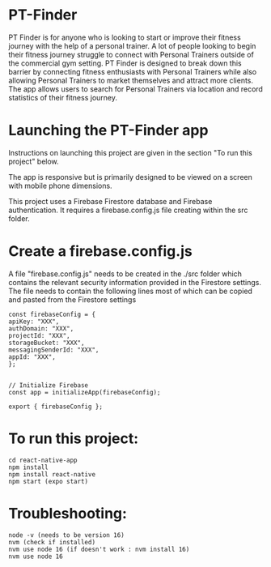 # PT-Finder

PT Finder is for anyone who is looking to start or improve their fitness journey with the help of a personal trainer.
A lot of people looking to begin their fitness journey struggle to connect with Personal Trainers outside of the commercial gym setting.
PT Finder is designed to break down this barrier by connecting fitness enthusiasts with Personal Trainers
while also allowing Personal Trainers to market themselves and attract more clients.
The app allows users to search for Personal Trainers via location and record statistics of their fitness journey.

# Launching the PT-Finder app

Instructions on launching this project are given in the section "To run this project" below.

The app is responsive but is primarily designed to be viewed on a screen with mobile phone dimensions.

This project uses a Firebase Firestore database and Firebase authentication.
It requires a firebase.config.js file creating within the src folder.

# Create a firebase.config.js

A file "firebase.config.js" needs to be created in the ./src folder
which contains the relevant security information provided in the Firestore settings.
The file needs to contain the following lines most of which can be copied and pasted from the Firestore settings

```
const firebaseConfig = {
apiKey: "XXX",
authDomain: "XXX",
projectId: "XXX",
storageBucket: "XXX",
messagingSenderId: "XXX",
appId: "XXX",
};


// Initialize Firebase
const app = initializeApp(firebaseConfig);

export { firebaseConfig };
```

# To run this project:

```
cd react-native-app
npm install
npm install react-native
npm start (expo start)
```

# Troubleshooting:

```
node -v (needs to be version 16)
nvm (check if installed)
nvm use node 16 (if doesn't work : nvm install 16)
nvm use node 16
```
